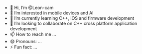 - 👋 Hi, I’m @Leon-cam
- 👀 I’m interested in mobile devices and AI
- 🌱 I’m currently learning C++, iOS and firmware development
- 💞️ I’m looking to collaborate on C++ cross platform application development
- 📫 How to reach me ...
- 😄 Pronouns: ...
- ⚡ Fun fact: ...

<!---
Leon-cam/Leon-cam is a ✨ special ✨ repository because its `README.md` (this file) appears on your GitHub profile.
You can click the Preview link to take a look at your changes.
--->
